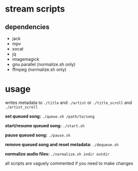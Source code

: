 # stream scripts

## dependencies

* jack
* mpv
* socat
* jq
* imagemagick
* gnu parallel (normalize.sh only)
* ffmpeg (normalize.sh only)

# usage

writes metadata to `./title` and `./artist` or `./title_scroll` and `./artist_scroll`

**set queued song:** `./queue.sh /path/to/song`

**start/resume queued song:** `./start.sh`

**pause queued song:** `./pause.sh`

**remove queued song and reset metadata:** `./dequeue.sh`

**normalize audio files:** `./normalize.sh indir outdir`

all scripts are vaguely commented if you need to make changes
